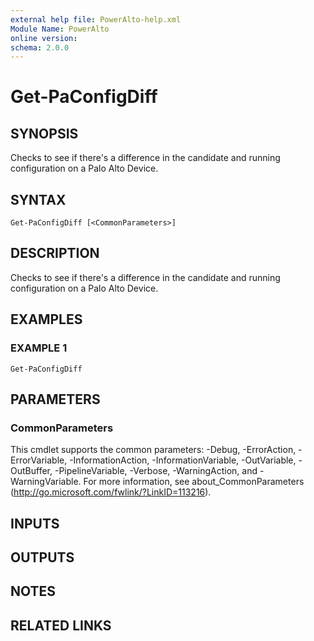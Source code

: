 ```yaml
---
external help file: PowerAlto-help.xml
Module Name: PowerAlto
online version:
schema: 2.0.0
---
```


# Get-PaConfigDiff

## SYNOPSIS
Checks to see if there's a difference in the candidate and running configuration on a Palo Alto Device.

## SYNTAX

```
Get-PaConfigDiff [<CommonParameters>]
```

## DESCRIPTION
Checks to see if there's a difference in the candidate and running configuration on a Palo Alto Device.

## EXAMPLES

### EXAMPLE 1
```
Get-PaConfigDiff
```

## PARAMETERS

### CommonParameters
This cmdlet supports the common parameters: -Debug, -ErrorAction, -ErrorVariable, -InformationAction, -InformationVariable, -OutVariable, -OutBuffer, -PipelineVariable, -Verbose, -WarningAction, and -WarningVariable. For more information, see about_CommonParameters (http://go.microsoft.com/fwlink/?LinkID=113216).

## INPUTS

## OUTPUTS

## NOTES

## RELATED LINKS
